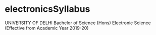 # electronicsSyllabus
UNIVERSITY OF DELHI Bachelor of Science (Hons) Electronic Science (Effective from Academic Year 2019-20)
